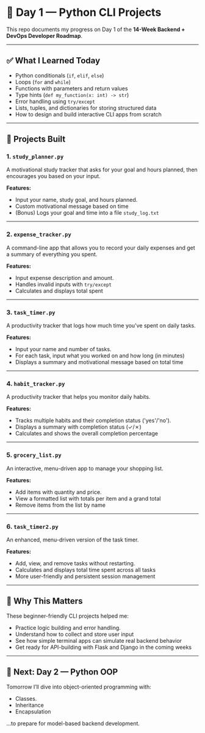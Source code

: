 # 🧠 Day 1 — Python CLI Projects

This repo documents my progress on Day 1 of the **14-Week Backend + DevOps Developer Roadmap**.

---

## ✅ What I Learned Today

- Python conditionals (`if`, `elif`, `else`)
- Loops (`for` and `while`)
- Functions with parameters and return values
- Type hints (`def my_function(x: int) -> str`)
- Error handling using `try/except`
- Lists, tuples, and dictionaries for storing structured data
- How to design and build interactive CLI apps from scratch

---

## 🚀 Projects Built

### 1. `study_planner.py`

A motivational study tracker that asks for your goal and hours planned, then encourages you based on your input.

**Features:**

- Input your name, study goal, and hours planned.
- Custom motivational message based on time
- (Bonus) Logs your goal and time into a file `study_log.txt`

---

### 2. `expense_tracker.py`

A command-line app that allows you to record your daily expenses and get a summary of everything you spent.

**Features:**

- Input expense description and amount.
- Handles invalid inputs with `try/except`
- Calculates and displays total spent

---

### 3. `task_timer.py`

A productivity tracker that logs how much time you’ve spent on daily tasks.

**Features:**

- Input your name and number of tasks.
- For each task, input what you worked on and how long (in minutes)
- Displays a summary and motivational message based on total time

---

### 4. `habit_tracker.py`

A productivity tracker that helps you monitor daily habits.

**Features:**

- Tracks multiple habits and their completion status ('yes'/'no').
- Displays a summary with completion status (✓/✗)
- Calculates and shows the overall completion percentage

---

### 5. `grocery_list.py`

An interactive, menu-driven app to manage your shopping list.

**Features:**

- Add items with quantity and price.
- View a formatted list with totals per item and a grand total
- Remove items from the list by name

---

### 6. `task_timer2.py`

An enhanced, menu-driven version of the task timer.

**Features:**

- Add, view, and remove tasks without restarting.
- Calculates and displays total time spent across all tasks
- More user-friendly and persistent session management

---

## 📝 Why This Matters

These beginner-friendly CLI projects helped me:

- Practice logic building and error handling.
- Understand how to collect and store user input
- See how simple terminal apps can simulate real backend behavior
- Get ready for API-building with Flask and Django in the coming weeks

---

## 📅 Next: Day 2 — Python OOP

Tomorrow I’ll dive into object-oriented programming with:

- Classes.
- Inheritance
- Encapsulation

...to prepare for model-based backend development.
